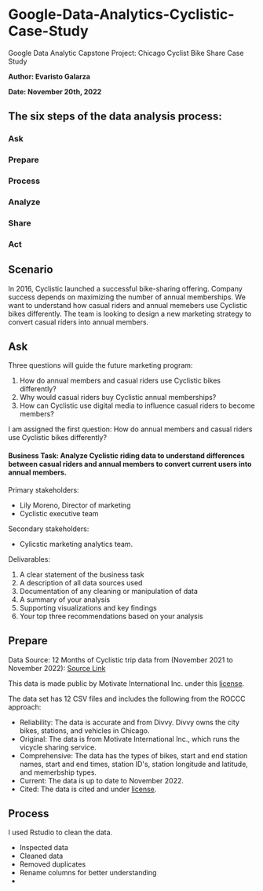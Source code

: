 # Google-Data-Analytics-Cyclistic-Case-Study
Google Data Analytic Capstone Project: Chicago Cyclist Bike Share Case Study

**Author: Evaristo Galarza**

**Date: November 20th, 2022**

## The six steps of the data analysis process: 


### Ask
### Prepare
### Process
### Analyze
### Share
### Act

## Scenario
In 2016, Cyclistic launched a successful bike-sharing offering. Company success depends on maximizing the number of annual memberships. We want to understand how casual riders and annual memebers use Cyclistic bikes differently. The team is looking to design a new marketing strategy to convert casual riders into annual members.

## Ask

Three questions will guide the future marketing program:
1. How do annual members and casual riders use Cyclistic bikes differently?
2. Why would casual riders buy Cyclistic annual memberships?
3. How can Cyclistic use digital media to influence casual riders to become members?

I am assigned the first question: How do annual members and casual riders use Cyclistic bikes differently?

#### **Business Task:** Analyze Cyclistic riding data to understand differences between casual riders and annual members to convert current users into annual members.

Primary stakeholders:
- Lily Moreno, Director of marketing
- Cyclistic executive team

Secondary stakeholders:
- Cylicstic marketing analytics team.

Delivarables:
1. A clear statement of the business task
2. A description of all data sources used
3. Documentation of any cleaning or manipulation of data
4. A summary of your analysis
5. Supporting visualizations and key findings
6. Your top three recommendations based on your analysis

## Prepare

Data Source: 12 Months of Cyclistic trip data from (November 2021 to November 2022): [Source Link](https://divvy-tripdata.s3.amazonaws.com/index.html) 

This data is made public by Motivate International Inc. under this [license](https://ride.divvybikes.com/data-license-agreement). 

The data set has 12 CSV files and includes the following from the ROCCC approach:
 - Reliability: The data is accurate and from Divvy. Divvy owns the city bikes, stations, and vehicles in Chicago. 
 - Original: The data is from Motivate International Inc., which runs the vicycle sharing service.
 - Comprehensive: The data has the types of bikes, start and end station names, start and end times, station ID's, station longitude and latitude, and memerbship types.
 - Current: The data is up to date to November 2022.
 - Cited: The data is cited and under [license](https://ride.divvybikes.com/data-license-agreement). 

## Process

I used Rstudio to clean the data. 
 - Inspected data
 - Cleaned data
 - Removed duplicates
 - Rename columns for better understanding
 - 
